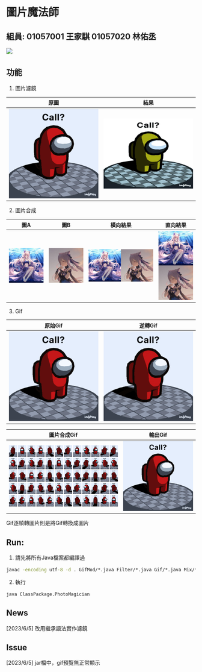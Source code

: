 # 圖片魔法師

## 組員: 01057001 王家騏 01057020 林佑丞

<a href="https://youtu.be/Tn8__hfTPU0"><img src="https://img.shields.io/badge/DEMO-YT-red?style=for-the-badge&logo=youtube&logoColor=white&labelColor=CE0000&color=FF0000"></a>

## 功能
1. 圖片濾鏡

| 原圖 | 結果 |
| -------- | -------- |
|![image](FilterTest.png)|![image](image/filter.jpg)

2. 圖片合成

| 圖A | 圖B | 橫向結果 | 直向結果
| -------- | -------- | -------- | -------- | 
| ![image](A.jpg) | ![image](B.jpg) | ![image](image/MixA.png) | ![image](image/MixB.png)
3. Gif

| 原始Gif | 逆轉Gif |
| -------- | -------- |
| ![image](OriginalGif.gif) | ![image](ReverseGif.gif)

| 圖片合成Gif | 輸出Gif |
| -------- | --------- |
| ![image](image/image.png) | ![image](ImagesToGif.gif)

Gif逐幀轉圖片則是將Gif轉換成圖片


## Run:
1. 請先將所有Java檔案都編譯過
```cmd
javac -encoding utf-8 -d . GifMod/*.java Filter/*.java Gif/*.java Mix/*.java *.java
```
2. 執行
```cmd
java ClassPackage.PhotoMagician
```

## News

[2023/6/5] 改用繼承語法實作濾鏡

## Issue

[2023/6/5] jar檔中，gif預覽無正常顯示
